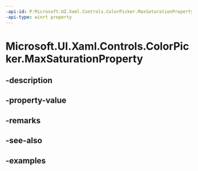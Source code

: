 ```yaml
---
-api-id: P:Microsoft.UI.Xaml.Controls.ColorPicker.MaxSaturationProperty
-api-type: winrt property
---
```


<!-- Property syntax.
public DependencyProperty MaxSaturationProperty { get; }
-->

# Microsoft.UI.Xaml.Controls.ColorPicker.MaxSaturationProperty

## -description

## -property-value

## -remarks

## -see-also

## -examples

